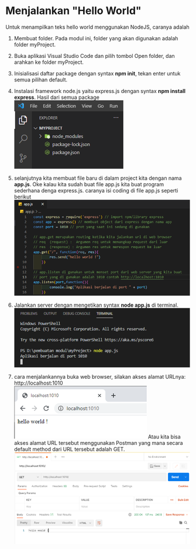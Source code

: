 # Menjalankan "Hello World"

Untuk menampilkan teks hello world menggunakan NodeJS, caranya adalah
1. Membuat folder. Pada modul ini, folder yang akan digunakan adalah folder myProject.
2. Buka aplikasi Visual Studio Code dan pilih tombol Open folder, dan arahkan ke folder myProject.
3. Inisialisasi daftar package dengan syntax **npm init**, tekan enter untuk semua pilihan default.
4. Instalasi framework node.js yaitu express.js dengan syntax **npm install express**.
Hasil dari semua package 
![](images/package.png)

5. selanjutnya kita membuat file baru di dalam project kita dengan nama **app.js**. Oke kalau kita sudah buat file app.js kita buat program sederhana denga express.js. caranya isi coding di file app.js seperti berikut
![](images/app-js.png)
6. Jalankan server dengan mengetikan syntax **node app.js** di terminal.
![](images/terminal.png)
7. cara menjalankannya buka web browser, silakan akses alamat URLnya: http://localhost:1010
![](images/dibrowser.png)
Atau kita bisa akses alamat URL tersebut menggunakan Postman yang mana secara default method dari URL tersebut adalah GET.
![](images/diposman.png)


